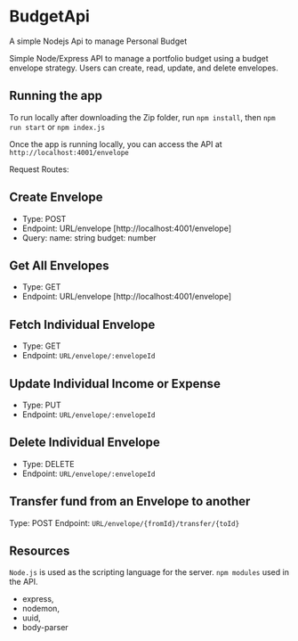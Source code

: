 # BudgetApi
A simple Nodejs Api to manage Personal Budget


Simple Node/Express API to manage a portfolio budget using a budget envelope strategy. Users can create, read, update, and delete envelopes.

## Running the app
To run locally after downloading the Zip folder, run `npm install`, then `npm run start` or `npm index.js`

Once the app is running locally, you can access the API at `http://localhost:4001/envelope`

Request Routes:

## Create Envelope

* Type: POST
* Endpoint: URL/envelope [http://localhost:4001/envelope]
* Query: name: string budget: number

## Get All Envelopes

* Type: GET
* Endpoint: URL/envelope [http://localhost:4001/envelope]


## Fetch Individual Envelope

* Type: GET
* Endpoint: `URL/envelope/:envelopeId`


## Update Individual Income or Expense

* Type: PUT
* Endpoint: `URL/envelope/:envelopeId`


## Delete Individual Envelope

* Type: DELETE
* Endpoint: `URL/envelope/:envelopeId`



## Transfer fund from an Envelope to another

Type: POST
Endpoint: `URL/envelope/{fromId}/transfer/{toId}`

## Resources
`Node.js` is used as the scripting language for the server.
`npm modules` used in the API.
* express, 
* nodemon, 
* uuid,
* body-parser


 



